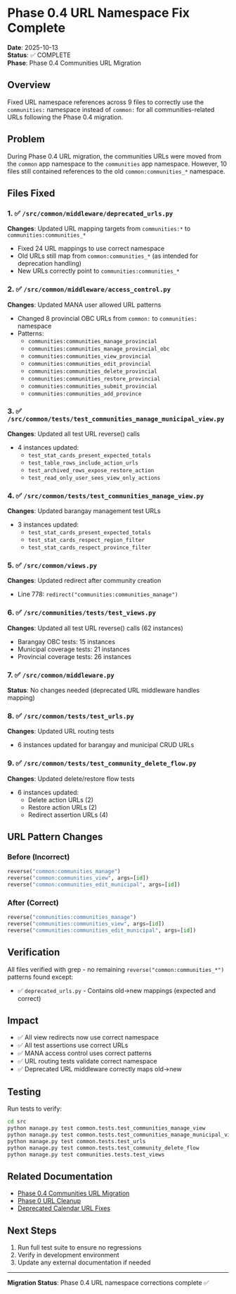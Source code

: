 # Phase 0.4 URL Namespace Fix Complete

**Date**: 2025-10-13  
**Status**: ✅ COMPLETE  
**Phase**: Phase 0.4 Communities URL Migration  

## Overview

Fixed URL namespace references across 9 files to correctly use the `communities:` namespace instead of `common:` for all communities-related URLs following the Phase 0.4 migration.

## Problem

During Phase 0.4 URL migration, the communities URLs were moved from the `common` app namespace to the `communities` app namespace. However, 10 files still contained references to the old `common:communities_*` namespace.

## Files Fixed

### 1. ✅ `/src/common/middleware/deprecated_urls.py`
**Changes**: Updated URL mapping targets from `communities:*` to `communities:communities_*`
- Fixed 24 URL mappings to use correct namespace
- Old URLs still map from `common:communities_*` (as intended for deprecation handling)
- New URLs correctly point to `communities:communities_*`

### 2. ✅ `/src/common/middleware/access_control.py`
**Changes**: Updated MANA user allowed URL patterns
- Changed 8 provincial OBC URLs from `common:` to `communities:` namespace
- Patterns:
  - `communities:communities_manage_provincial`
  - `communities:communities_manage_provincial_obc`
  - `communities:communities_view_provincial`
  - `communities:communities_edit_provincial`
  - `communities:communities_delete_provincial`
  - `communities:communities_restore_provincial`
  - `communities:communities_submit_provincial`
  - `communities:communities_add_province`

### 3. ✅ `/src/common/tests/test_communities_manage_municipal_view.py`
**Changes**: Updated all test URL reverse() calls
- 4 instances updated:
  - `test_stat_cards_present_expected_totals`
  - `test_table_rows_include_action_urls`
  - `test_archived_rows_expose_restore_action`
  - `test_read_only_user_sees_view_only_actions`

### 4. ✅ `/src/common/tests/test_communities_manage_view.py`
**Changes**: Updated barangay management test URLs
- 3 instances updated:
  - `test_stat_cards_present_expected_totals`
  - `test_stat_cards_respect_region_filter`
  - `test_stat_cards_respect_province_filter`

### 5. ✅ `/src/common/views.py`
**Changes**: Updated redirect after community creation
- Line 778: `redirect("communities:communities_manage")`

### 6. ✅ `/src/communities/tests/test_views.py`
**Changes**: Updated all test URL reverse() calls (62 instances)
- Barangay OBC tests: 15 instances
- Municipal coverage tests: 21 instances
- Provincial coverage tests: 26 instances

### 7. ✅ `/src/common/middleware.py`
**Status**: No changes needed (deprecated URL middleware handles mapping)

### 8. ✅ `/src/common/tests/test_urls.py`
**Changes**: Updated URL routing tests
- 6 instances updated for barangay and municipal CRUD URLs

### 9. ✅ `/src/common/tests/test_community_delete_flow.py`
**Changes**: Updated delete/restore flow tests
- 6 instances updated:
  - Delete action URLs (2)
  - Restore action URLs (2)
  - Redirect assertion URLs (4)

## URL Pattern Changes

### Before (Incorrect)
```python
reverse("common:communities_manage")
reverse("common:communities_view", args=[id])
reverse("common:communities_edit_municipal", args=[id])
```

### After (Correct)
```python
reverse("communities:communities_manage")
reverse("communities:communities_view", args=[id])
reverse("communities:communities_edit_municipal", args=[id])
```

## Verification

All files verified with grep - no remaining `reverse("common:communities_*")` patterns found except:
- ✅ `deprecated_urls.py` - Contains old→new mappings (expected and correct)

## Impact

- ✅ All view redirects now use correct namespace
- ✅ All test assertions use correct URLs
- ✅ MANA access control uses correct patterns
- ✅ URL routing tests validate correct namespace
- ✅ Deprecated URL middleware correctly maps old→new

## Testing

Run tests to verify:
```bash
cd src
python manage.py test common.tests.test_communities_manage_view
python manage.py test common.tests.test_communities_manage_municipal_view
python manage.py test common.tests.test_urls
python manage.py test common.tests.test_community_delete_flow
python manage.py test communities.tests.test_views
```

## Related Documentation

- [Phase 0.4 Communities URL Migration](PHASE_0_4_COMMUNITIES_URL_MIGRATION_COMPLETE.md)
- [Phase 0 URL Cleanup](PHASE_0_URL_CLEANUP_COMPLETE.md)
- [Deprecated Calendar URL Fixes](DEPRECATED_CALENDAR_URL_FIXES.md)

## Next Steps

1. Run full test suite to ensure no regressions
2. Verify in development environment
3. Update any external documentation if needed

---

**Migration Status**: Phase 0.4 URL namespace corrections complete ✅
